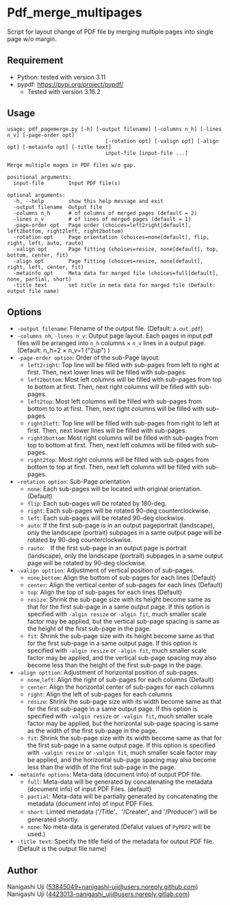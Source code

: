 # Pdf_merge_multipages

Script for layout change of PDF file by merging multiple pages into single page w/o margin.

## Requirement

- Python: tested with version 3.11
- pypdf: https://pypi.org/project/pypdf/
  - Tested with version 3.16.2 

## Usage

```
usage: pdf_pagemerge.py [-h] [-output filename] [-columns n_h] [-lines n_v] [-page-order opt]
                                [-rotation opt] [-valign opt] [-align opt] [-metainfo opt] [-title text]
                                input-file [input-file ...]

Merge multiple mages in PDF files w/o gap.

positional arguments:
  input-file        Input PDF file(s)

optional arguments:
  -h, --help        show this help message and exit
  -output filename  Output file
  -columns n_h      # of columns of merged pages (default = 2)
  -lines n_v        # of lines of merged pages (default = 1)
  -page-order opt   Page order (choices=left2right[default], left2bottom, right2left, right2bottom)
  -rotation opt     Page orientation (choices=none[default], flip, right, left, auto, rauto)
  -valign opt       Page fitting (choices=resize, none[default], top, bottom, center, fit)
  -align opt        Page fitting (choices=resize, none[default], right, left, center, fit)
  -metainfo opt     Meta data for marged file (choices=full[default], none, partial, short)
  -title text       set title in meta data for marged file (Default: output file name)
```

## Options

  - `-output filename`: Filename of the output file. (Default: `a.out.pdf`)
  - `-columns nh`, `-lines n_v`: Output page layout. Each pages in input pdf files will be arranged into `n_h` columns × `n_v` lines in a output page. (Default: n_h=2 × n_v=1 ("2up") )
  - `-page-order option`: Order of the sub-Page layout. 
    - `left2right`: Top line will be filled with sub-pages from left to right at first. Then, next lower lines will be filled with sub-pages.
    - `left2bottom`: Most left columns will be filled with sub-pages from top to bottom at first. Then, next right columns will be filled with sub-pages.
    - `left2top`:  Most left columns will be filled with sub-pages from bottom to to at first. Then, next right columns will be filled with sub-pages.
    - `right2left`: Top line will be filled with sub-pages from right to left at first. Then, next lower lines will be filled with sub-pages.
    - `right2bottom`: Most right columns will be filled with sub-pages from top to bottom at first. Then, next left columns will be filled with sub-pages.
    - `right2top`: Most right columns will be filled with sub-pages from bottom to top at first. Then, next left columns will be filled with sub-pages.
  - `-rotation option`: Sub-Page orientation
    - `none`:  Each sub-pages will be located with original orientation. (Default)
    - `flip`:  Each sub-pages will be rotated by 180-deg.
    - `right`: Each sub-pages will be rotated 90-deg counterclockwise.
    - `left`:  Each sub-pages will be rotated 90-deg clockwise.
    - `auto`: If the first sub-page is in an output pageportrait (landscape), only the landscape (portrait) subpages in a same output page will be rotated by 90-deg counterclockwise. 
    - `rauto`:　If the first sub-page in an output page is portrait (landscape), only the landscape (portrait) subpages in a same output page will be rotated by 90-deg clockwise. 
  - `-valign opttion`: Adjustment of vertical position of sub-pages.
    - `none`,`bottom`: Align the bottom of sub-pages for each lines (Default)
    - `center`: Align the vertical center of sub-pages for each lines (Default)
    - `top`: Align the top of sub-pages for each lines (Default)
    - `resize`: Shrink the sub-page size with its height become same as that for the first sub-page in a same output page. If this option is specified with `-algin resize` or `-algin fit`, much smaller scale factor may be applied, but the vertical sub-page spacing is same as the height of the first sub-page in the page. 
    - `fit`: Shrink the sub-page size with its height become same as that for the first sub-page in a same output page. If this option is specified with `-algin resize` or `-algin fit`, much smaller scale factor may be applied, and the vertical sub-page spacing may also become less than the height of the first sub-page in the page. 
  - `-align opttion`: Adjustment of horizontal position of sub-pages.
    - `none`,`left`: Align the right of sub-pages for each columns (Default)
    - `center`: Align the horizontal center of sub-pages for each columns
    - `right`: Align the left of sub-pages for each columns
    - `resize`: Shrink the sub-page size with its width become same as that for the first sub-page in a same output page. If this option is specified with `-valgin resize` or `-valgin fit`, much smaller scale factor may be applied, but the horizontal sub-page spacing is same as the width of the first sub-page in the page. 
    - `fit`: Shrink the sub-page size with its width become same as that for the first sub-page in a same output page. If this option is specified with `-valgin resize` or `-valgin fit`, much smaller scale factor may be applied, and the horizontal sub-page spacing may also become less than the width of the first sub-page in the page. 
  - `-metainfo options`: Meta-data (document info) of output PDF file.
     - `full`: Meta-data will be generated by concatenating the metadata (document info) of input PDF Files. (default)
     - `partial`: Meta-data will be partially generated by concatenating the metadata (document info) of input PDF Files. 
     - `short`: Limted metadata ('/Title'、'/Creater', and '/Producer') will be generated shortly.
     - `none`: No meta-data is generated.(Defalut values of `PyPDF2` will be used.)
  - `-title text`: Specify the title field of the metadata for output PDF file. (Default is the output file name)

## Author
  Nanigashi Uji (53845049+nanigashi-uji@users.noreply.github.com)
  Nanigashi Uji (4423013-nanigashi_uji@users.noreply.gitlab.com)
 
